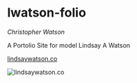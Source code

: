 # lwatson-folio

_Christopher Watson_

A Portolio Site for model Lindsay A Watson

[lindsaywatson.co](https://lindsaywatson.co/)


![lindsaywatson.co](https://res.cloudinary.com/yowats0n/image/upload/v1556312288/lwatson/Screen_Shot_2019-04-26_at_4.57.48_PM.jpg "lindsaywatson.co")